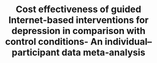 --- 
abstract: '' 
authors: 
 - S Kolovos
 -  JM van Dongen
 -  H Riper
 -  buntrock
 -  P Cuijpers
 -  admin
 -  ...
doi: '' 
featured: false 
publication: '*Depression and anxiety*, 23' 
publication_short: '' 
publishDate: '2018-01-01' 
title: 'Cost effectiveness of guided Internet‐based interventions for depression in comparison with control conditions- An individual–participant data meta‐analysis' 
url_code: '' 
url_dataset: '' 
url_pdf: '' 
url_poster: '' 
url_project: '' 
url_slides: '' 
url_source: '' 
url_video: '' 
---